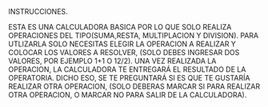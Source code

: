 INSTRUCCIONES.

ESTA ES UNA CALCULADORA BASICA POR LO QUE SOLO REALIZA OPERACIONES DEL TIPO(SUMA,RESTA, MULTIPLACION Y DIVISION).
PARA UTLIZARLA SOLO NECESITAS ELEGIR LA OPERACION A REALIZAR Y COLOCAR LOS VALORES A RESOLVER, (SOLO DEBES INGRESAR DOS VALORES, POR EJEMPLO 1+1 O 12/2).
UNA VEZ REALIZADA LA OPERACION, LA CALCULADORA TE ENTREGARÁ EL RESULTADO DE LA OPERATORIA. DICHO ESO, SE TE PREGUNTARÁ SI ES QUE TE GUSTARÍA REALIZAR OTRA OPERACION, (SOLO DEBERAS MARCAR SI PARA REALIZAR OTRA OPERACION, O MARCAR NO PARA SALIR DE LA CALCULADORA).